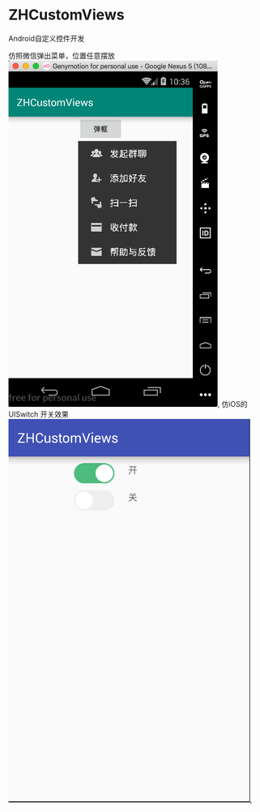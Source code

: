 # ZHCustomViews
Android自定义控件开发

仿照微信弹出菜单，位置任意摆放
![效果图](screenshots/微信菜单.png),
仿iOS的UISwitch 开关效果
![效果](screenshots/UISwitch.png),
